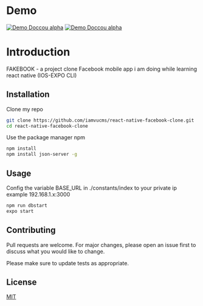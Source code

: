 # Demo

[![Demo Doccou alpha](https://j.gifs.com/OMjORE.gif)](https://www.youtube.com/watch?v=OiMRxVndTeU)
[![Demo Doccou alpha](https://j.gifs.com/wVzOAX.gif)](https://www.youtube.com/watch?v=OiMRxVndTeU)

# Introduction

FAKEBOOK - a project clone Facebook mobile app i am doing while learning react native (IOS-EXPO CLI)

## Installation

Clone my repo
```bash
git clone https://github.com/iamvucms/react-native-facebook-clone.git
cd react-native-facebook-clone
```
Use the package manager npm

```bash
npm install
npm install json-server -g
```

## Usage
Config the variable BASE_URL in ./constants/index to your private ip example 192.168.1.x:3000
```bash
npm run dbstart
expo start 
```

## Contributing
Pull requests are welcome. For major changes, please open an issue first to discuss what you would like to change.

Please make sure to update tests as appropriate.

## License
[MIT](https://choosealicense.com/licenses/mit/)
